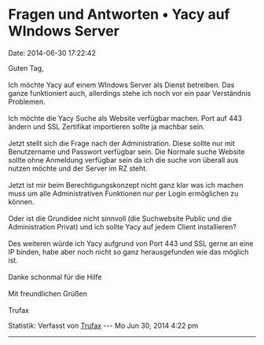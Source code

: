 Fragen und Antworten • Yacy auf WIndows Server
==============================================

Date: 2014-06-30 17:22:42

Guten Tag,\
\
Ich möchte Yacy auf einem WIndows Server als Dienst betreiben. Das ganze
funktioniert auch, allerdings stehe ich noch vor ein paar Verständnis
Problemen.\
\
Ich möchte die Yacy Suche als Website verfügbar machen. Port auf 443
ändern und SSL Zertifikat importieren sollte ja machbar sein.\
\
Jetzt stellt sich die Frage nach der Administration. Diese sollte nur
mit Benutzername und Passwort verfügbar sein. Die Normale suche Website
sollte ohne Anmeldung verfügbar sein da ich die suche von überall aus
nutzen möchte und der Server im RZ steht.\
\
Jetzt ist mir beim Berechtigungskonzept nicht ganz klar was ich machen
muss um alle Administrativen Funktionen nur per Login ermöglichen zu
können.\
\
Oder ist die Grundidee nicht sinnvoll (die Suchwebsite Public und die
Administration Privat) und ich sollte Yacy auf jedem Client
installieren?\
\
Des weiteren würde ich Yacy aufgrund von Port 443 und SSL gerne an eine
IP binden, habe aber noch nicht so ganz herausgefunden wie das möglich
ist.\
\
Danke schonmal für die Hilfe\
\
Mit freundlichen Grüßen\
\
Trufax

Statistik: Verfasst von
[Trufax](http://forum.yacy-websuche.de/memberlist.php?mode=viewprofile&u=9443)
--- Mo Jun 30, 2014 4:22 pm

------------------------------------------------------------------------
